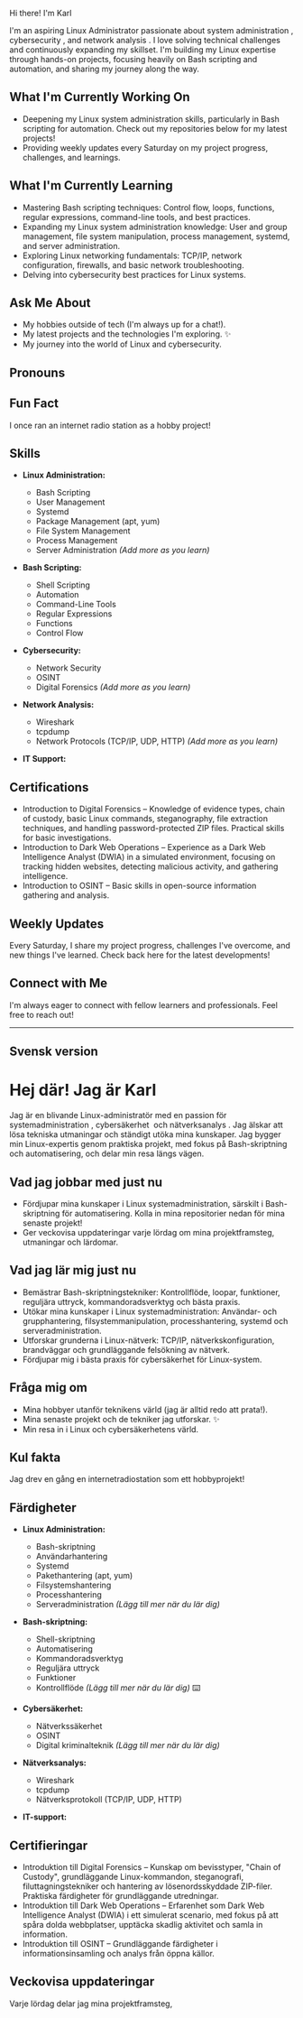 Hi there! I'm Karl 

I'm an aspiring Linux Administrator passionate about system administration , cybersecurity ️, and network analysis . I love solving technical challenges and continuously expanding my skillset. I'm building my Linux expertise through hands-on projects, focusing heavily on Bash scripting and automation, and sharing my journey along the way.

## What I'm Currently Working On

* Deepening my Linux system administration skills, particularly in Bash scripting for automation. Check out my repositories below for my latest projects! 
* Providing weekly updates every Saturday on my project progress, challenges, and learnings. ️

## What I'm Currently Learning

* Mastering Bash scripting techniques: Control flow, loops, functions, regular expressions, command-line tools, and best practices. ‍
* Expanding my Linux system administration knowledge: User and group management, file system manipulation, process management, systemd, and server administration. 
* Exploring Linux networking fundamentals: TCP/IP, network configuration, firewalls, and basic network troubleshooting. 
* Delving into cybersecurity best practices for Linux systems. 

## Ask Me About

* My hobbies outside of tech (I'm always up for a chat!). 
* My latest projects and the technologies I'm exploring. ✨
* My journey into the world of Linux and cybersecurity. ️

## Pronouns


## Fun Fact

I once ran an internet radio station as a hobby project! ️

## Skills

* **Linux Administration:** 
    * Bash Scripting
    * User Management
    * Systemd
    * Package Management (apt, yum)
    * File System Management
    * Process Management
    * Server Administration
    *(Add more as you learn)* 
* **Bash Scripting:** 
    * Shell Scripting
    * Automation
    * Command-Line Tools
    * Regular Expressions
    * Functions
    * Control Flow
    
* **Cybersecurity:** 
    * Network Security
    * OSINT
    * Digital Forensics
    *(Add more as you learn)* ️
* **Network Analysis:** 
    * Wireshark
    * tcpdump
    * Network Protocols (TCP/IP, UDP, HTTP)
    *(Add more as you learn)* 
* **IT Support:** 
    

## Certifications

* Introduction to Digital Forensics – Knowledge of evidence types, chain of custody, basic Linux commands, steganography, file extraction techniques, and handling password-protected ZIP files. Practical skills for basic investigations. 
* Introduction to Dark Web Operations – Experience as a Dark Web Intelligence Analyst (DWIA) in a simulated environment, focusing on tracking hidden websites, detecting malicious activity, and gathering intelligence. ️
* Introduction to OSINT – Basic skills in open-source information gathering and analysis. 

## Weekly Updates

Every Saturday, I share my project progress, challenges I've overcome, and new things I've learned. Check back here for the latest developments! 

## Connect with Me

I'm always eager to connect with fellow learners and professionals. Feel free to reach out!  

---

## Svensk version

# Hej där! Jag är Karl 

Jag är en blivande Linux-administratör med en passion för systemadministration , cybersäkerhet ️ och nätverksanalys . Jag älskar att lösa tekniska utmaningar och ständigt utöka mina kunskaper. Jag bygger min Linux-expertis genom praktiska projekt, med fokus på Bash-skriptning och automatisering, och delar min resa längs vägen.

## Vad jag jobbar med just nu

* Fördjupar mina kunskaper i Linux systemadministration, särskilt i Bash-skriptning för automatisering. Kolla in mina repositorier nedan för mina senaste projekt! 
* Ger veckovisa uppdateringar varje lördag om mina projektframsteg, utmaningar och lärdomar. ️

## Vad jag lär mig just nu

* Bemästrar Bash-skriptningstekniker: Kontrollflöde, loopar, funktioner, reguljära uttryck, kommandoradsverktyg och bästa praxis. ‍
* Utökar mina kunskaper i Linux systemadministration: Användar- och grupphantering, filsystemmanipulation, processhantering, systemd och serveradministration. 
* Utforskar grunderna i Linux-nätverk: TCP/IP, nätverkskonfiguration, brandväggar och grundläggande felsökning av nätverk. 
* Fördjupar mig i bästa praxis för cybersäkerhet för Linux-system. 

## Fråga mig om

* Mina hobbyer utanför teknikens värld (jag är alltid redo att prata!). 
* Mina senaste projekt och de tekniker jag utforskar. ✨
* Min resa in i Linux och cybersäkerhetens värld. ️


## Kul fakta

Jag drev en gång en internetradiostation som ett hobbyprojekt! ️

## Färdigheter

* **Linux Administration:** 
    * Bash-skriptning
    * Användarhantering
    * Systemd
    * Pakethantering (apt, yum)
    * Filsystemshantering
    * Processhantering
    * Serveradministration
    *(Lägg till mer när du lär dig)* 
* **Bash-skriptning:** 
    * Shell-skriptning
    * Automatisering
    * Kommandoradsverktyg
    * Reguljära uttryck
    * Funktioner
    * Kontrollflöde
    *(Lägg till mer när du lär dig)* ⌨️
* **Cybersäkerhet:** 
    * Nätverkssäkerhet
    * OSINT
    * Digital kriminalteknik
    *(Lägg till mer när du lär dig)* ️
* **Nätverksanalys:** 
    * Wireshark
    * tcpdump
    * Nätverksprotokoll (TCP/IP, UDP, HTTP)
     
* **IT-support:** 
 

## Certifieringar

* Introduktion till Digital Forensics – Kunskap om bevisstyper, "Chain of Custody", grundläggande Linux-kommandon, steganografi, filuttagningstekniker och hantering av lösenordsskyddade ZIP-filer. Praktiska färdigheter för grundläggande utredningar. 
* Introduktion till Dark Web Operations – Erfarenhet som Dark Web Intelligence Analyst (DWIA) i ett simulerat scenario, med fokus på att spåra dolda webbplatser, upptäcka skadlig aktivitet och samla in information. ️
* Introduktion till OSINT – Grundläggande färdigheter i informationsinsamling och analys från öppna källor. 

## Veckovisa uppdateringar

Varje lördag delar jag mina projektframsteg,  
